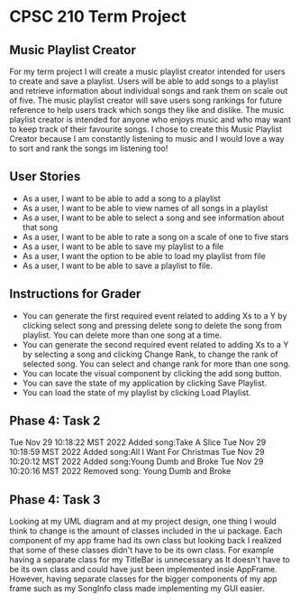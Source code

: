 # CPSC 210 Term Project

## Music Playlist Creator

For my term project I will create a music playlist creator intended for users
to create and save a playlist. Users will be able to add songs to a playlist
and retrieve information about individual songs and rank them on scale out of five.
The music playlist creator will save users song rankings for future
reference to help users track which songs they like and dislike. The music playlist
creator is intended for anyone who enjoys music and who may want to keep
track of their favourite songs. I chose to create this 
Music Playlist Creator because I am constantly listening to music and I would love a way
to sort and rank the songs im listening too!

## User Stories
- As a user, I want to be able to add a song to a playlist
- As a user, I want to be able to view names of all songs in a playlist
- As a user, I want to be able to select a song and see information about that song
- As a user, I want to be able to rate a song on a scale of one to five stars
- As a user, I want to be able to save my playlist to a file
- As a user, I want the option to be able to load my playlist from file
- As a user, I want to be able to save a playlist to file.

## Instructions for Grader
- You can generate the first required event related to adding Xs to a Y by clicking select song and pressing delete
song to delete the song from playlist. You can delete more than one song at a time.
- You can generate the second required event related to adding Xs to a Y by selecting a song and clicking Change Rank,
to change the rank of selected song. You can select and change rank for more than one song.
- You can locate the visual component by clicking the add song button.
- You can save the state of my application by clicking Save Playlist.
- You can load the state of my playlist by clicking Load Playlist.

## Phase 4: Task 2
Tue Nov 29 10:18:22 MST 2022
Added song:Take A Slice
Tue Nov 29 10:18:59 MST 2022
Added song:All I Want For Christmas
Tue Nov 29 10:20:12 MST 2022
Added song:Young Dumb and Broke
Tue Nov 29 10:20:16 MST 2022
Removed song: Young Dumb and Broke

## Phase 4: Task 3
Looking at my UML diagram and at my project design, one thing I would think to 
change is the amount of classes included in the ui package. Each component of my app frame had its
own class but looking back I realized that some of these classes didn't
have to be its own class. For example having a separate class for my TitleBar is 
unnecessary as It doesn't have to be its own class and could have just been implemented insie AppFrame. 
However, having separate classes for the bigger components
of my app frame such as my SongInfo class made implementing my GUI easier.
